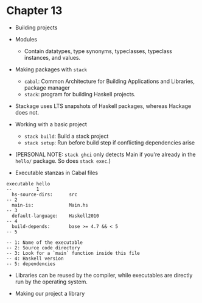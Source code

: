 # Chapter 13

- Building projects

- Modules
    - Contain datatypes, type synonyms, typeclasses, typeclass instances, and
      values.

- Making packages with `stack`
    - `cabal`: Common Architecture for Building Applications and Libraries,
      package manager
    - `stack`: program for building Haskell projects.

- Stackage uses LTS snapshots of Haskell packages, whereas Hackage does not.

- Working with a basic project
    - `stack build`: Build a stack project
    - `stack setup`: Run before build step if conflicting dependencies arise

- (PERSONAL NOTE: `stack ghci` only detects Main if you're already in the
  `hello/` package. So does `stack exec`.)

- Executable stanzas in Cabal files

```cabal
executable hello
--         1
  hs-source-dirs:      src
-- 2
  main-is:             Main.hs
-- 3
  default-language:    Haskell2010
-- 4
  build-depends:       base >= 4.7 && < 5
-- 5

-- 1: Name of the executable
-- 2: Source code directory
-- 3: Look for a `main` function inside this file
-- 4: Haskell version
-- 5: dependencies
```

- Libraries can be reused by the compiler, while executables are directly run by
  the operating system.

- Making our project a library
